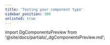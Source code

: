 ```yaml
---
title: 'Testing your component type'
sidebar_position: 300
unlisted: true
---
```


import DgComponentsPreview from '@site/docs/partials/\_dgComponentsPreview.md';

<DgComponentsPreview />
